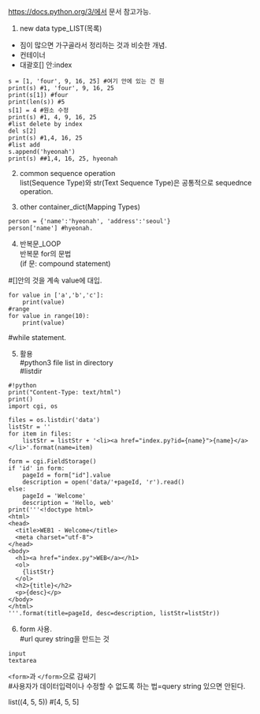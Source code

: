 https://docs.python.org/3/에서 문서 참고가능.<br>

1. new data type_LIST(목록)<br>
- 짐이 많으면 가구골라서 정리하는 것과 비슷한 개념.<br>
- 컨테이너<br>
- 대괄호[] 안:index<br>


```
s = [1, 'four', 9, 16, 25] #여기 안에 있는 건 원
print(s) #1, 'four', 9, 16, 25
print(s[1]) #four
print(len(s)) #5
s[1] = 4 #원소 수정
print(s) #1, 4, 9, 16, 25
#list delete by index
del s[2]
print(s) #1,4, 16, 25
#list add
s.append('hyeonah')
print(s) ##1,4, 16, 25, hyeonah
```


2. common sequence operation<br>
list(Sequence Type)와 str(Text Sequence Type)은 공통적으로 sequednce operation.<br>

3. other container_dict(Mapping Types)<br>
```
person = {'name':'hyeonah', 'address':'seoul'}
person['name'] #hyeonah.
```


4. 반복문_LOOP<br>
반복문 for의 문법<br>
(if 문: compound statement)

#[]안의 것을 계속 value에 대입.<br>
```
for value in ['a','b','c']:
    print(value)
#range
for value in range(10):
    print(value)
```

#while statement.<br>


5. 활용<br>
#python3 file list in directory<br>
#listdir<br>

```
#!python
print("Content-Type: text/html")
print()
import cgi, os

files = os.listdir('data')
listStr = ''
for item in files:
    listStr = listStr + '<li><a href="index.py?id={name}">{name}</a></li>'.format(name=item)

form = cgi.FieldStorage()
if 'id' in form:
    pageId = form["id"].value
    description = open('data/'+pageId, 'r').read()
else:
    pageId = 'Welcome'
    description = 'Hello, web'
print('''<!doctype html>
<html>
<head>
  <title>WEB1 - Welcome</title>
  <meta charset="utf-8">
</head>
<body>
  <h1><a href="index.py">WEB</a></h1>
  <ol>
    {listStr}
  </ol>
  <h2>{title}</h2>
  <p>{desc}</p>
</body>
</html>
'''.format(title=pageId, desc=description, listStr=listStr))
```

6. form 사용.<br>
#url qurey string을 만드는 것<br>
```
input
textarea
```
`<form>`과 `</form>`으로 감싸기<br>
#사용자가 데이터입력이나 수정할 수 없도록 하는 법=query string 있으면 안된다.<br>


<list>
list((4, 5, 5)) #[4, 5, 5]
